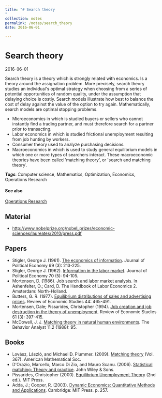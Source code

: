 ```yaml
---
title: "# Search theory
"
collection: notes
permalink: /notes/search_theory
date: 2016-06-01

---
```


# Search theory

2016-06-01

Search theory is a theory which is strongly related with economics. Is a theory around the assignation problem. More precisely, search theory studies an individual's optimal strategy when choosing from a series of potential opportunities of random quality, under the assumption that delaying choice is costly. Search models illustrate how best to balance the cost of delay against the value of the option to try again. Mathematically, search models are optimal stopping problems.

* Microeconomics in which is studied buyers or sellers who cannot instantly find a trading partner, and must therefore search for a partner prior to transacting.
* Labor economics in which is studied frictional unemployment resulting from job hunting by workers.
* Consumer theory used to analyze purchasing decisions.
* Macroeconomics in which is used to study general equilibrium models in which one or more types of searchers interact. These macroeconomic theories have been called 'matching theory', or 'search and matching theory'.

***Tags***: Computer science, Mathematics, Optimization, Economics, Operations Research

#### See also
[Operations Research](/notes/operations_research)

## Material
* http://www.nobelprize.org/nobel_prizes/economic-sciences/laureates/2010/press.pdf

## Papers
* Stigler, George J. (1961). [The economics of information](http://home.uchicago.edu/~vlima/courses/econ200/spring01/stigler.pdf). Journal of Political Economy 69 (3): 213-225.
* Stigler, George J. (1962). [Information in the labor market](http://www.nber.org/chapters/c13574.pdf). Journal of Political Economy 70 (5): 94-105.
* Mortensen, D. (1986). [Job search and labor market analysis](https://iwww.tau.ac.il/~yashiv/mortensen1986.pdf). In Ashenfelter, O.; Card, D. The Handbook of Labor Economics 2. Amsterdam: North-Holland.
* Butters, G. R. (1977). [Equilibrium distributions of sales and advertising prices](http://www.jstor.org/stable/2296902?seq=1#page_scan_tab_contents). Review of Economic Studies 44: 465-491.
* Mortensen, Dale; Pissarides, Christopher (1994). [Job creation and job destruction in the theory of unemployment](http://www.iab.de/UserFiles/File/downloads/gradab/Dokumente%20Garloff/Mortensen_Pissarides_1994_Job%20creation%20and%20job%20destruction%20in%20the%20theory%20of%20unemployment_RES_pp_397_415.pdf). Review of Economic Studies 61 (3): 397-415.
* McDowell, J. J. [Matching theory in natural human environments](http://www.ncbi.nlm.nih.gov/pmc/articles/PMC2741957/pdf/behavan00059-0003.pdf). The Behavior Analyst 11.2 (1988): 95.

## Books
* Lovász, László, and Michael D. Plummer. (2009). [Matching theory](https://www.goodreads.com/book/show/16385005-matching-theory) (Vol. 367). American Mathematical Soc.
* D'Orazio, Marcello, Marco Di Zio, and Mauro Scanu. (2006). [Statistical matching: Theory and practice](https://www.goodreads.com/book/show/2172833.Statistical_Matching). John Wiley & Sons.
* Pissarides, Christopher (2000). [Equilibrium Unemployment Theory](https://www.goodreads.com/book/show/2403580.Equilibrium_Unemployment_Theory) (2nd ed.). MIT Press.
* Adda, J.; Cooper, R. (2003). [Dynamic Economics: Quantitative Methods and Applications](https://www.researchgate.net/profile/Jerome_Adda/publication/32895657_Dynamic_Economics_Quantitative_Methods_and_Applications/links/0deec51f0e7311cd95000000.pdf). Cambridge: MIT Press. p. 257.


